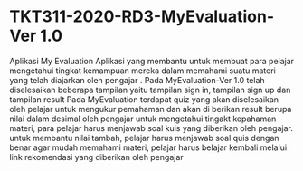 # TKT311-2020-RD3-MyEvaluation-Ver 1.0
Aplikasi My Evaluation
Aplikasi yang membantu untuk membuat para pelajar mengetahui tingkat kemampuan mereka dalam memahami suatu materi yang  telah diajarkan oleh pengajar .
Pada MyEvaluation-Ver 1.0 telah diselesaikan beberapa tampilan yaitu tampilan sign in, tampilan sign up dan tampilan result
Pada MyEvaluation terdapat quiz yang akan diselesaikan oleh pelajar untuk mengukur pemahaman dan akan di berikan result berupa nilai dalam desimal oleh pengajar
untuk mengetahui tingakt kepahaman materi, para pelajar harus menjawab soal kuis yang diberikan oleh pengajar.
untuk membantu nilai tambah, pelajar harus menjawab soal quis dengan benar
agar mudah memahami materi, pelajar harus belajar kembali melalui link rekomendasi yang diberikan oleh pengajar
